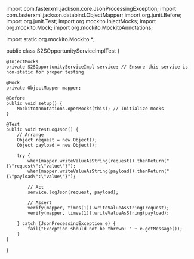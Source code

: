 import com.fasterxml.jackson.core.JsonProcessingException;
import com.fasterxml.jackson.databind.ObjectMapper;
import org.junit.Before;
import org.junit.Test;
import org.mockito.InjectMocks;
import org.mockito.Mock;
import org.mockito.MockitoAnnotations;

import static org.mockito.Mockito.*;

public class S2SOpportunityServiceImplTest {

    @InjectMocks
    private S2SOpportunityServiceImpl service; // Ensure this service is non-static for proper testing

    @Mock
    private ObjectMapper mapper;

    @Before
    public void setup() {
        MockitoAnnotations.openMocks(this); // Initialize mocks
    }

    @Test
    public void testLogJson() {
        // Arrange
        Object request = new Object();
        Object payload = new Object();

        try {
            when(mapper.writeValueAsString(request)).thenReturn("{\"request\":\"value\"}");
            when(mapper.writeValueAsString(payload)).thenReturn("{\"payload\":\"value\"}");

            // Act
            service.logJson(request, payload);

            // Assert
            verify(mapper, times(1)).writeValueAsString(request);
            verify(mapper, times(1)).writeValueAsString(payload);

        } catch (JsonProcessingException e) {
            fail("Exception should not be thrown: " + e.getMessage());
        }
    }
}

